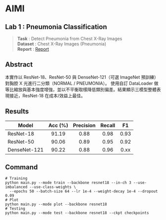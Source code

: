 # AIMI

## Lab 1 : Pneumonia Classification
> **Task** : Detect Pneumonia from Chest X-Ray Images  
> **Dataset** : Chest X-Ray Images (Pneumonia)  
> **Report** : [Report](https://github.com/Ianuyu/AIMI/blob/main/Lab1/LAB1_314553020_%E8%A8%B1%E8%89%AF%E4%BA%A6.pdf)
## Abstract
本實作以 ResNet-18、ResNet-50 與 DenseNet-121（可選 ImageNet 預訓練）對胸腔 X 光進行二分類（NORMAL / PNEUMONIA）。
使用自訂 DataLoader 做等比縮放與基本強度增強，並以不平衡取樣降低類別偏差。結果顯示三模型整體表現接近，ResNet-18 在成本/效益上最佳。

## Results 
| Model        | Acc (%) | Precision | Recall | F1  |
|--------------|:-------:|:---------:|:------:|:---:|
| ResNet-18    | 91.19   | 0.88      | 0.98   | 0.93 |
| ResNet-50    | 90.06   | 0.89      | 0.95   | 0.92 |
| DenseNet-121 | 90.22   | 0.88      | 0.96   | 0.xx |

## Command
```text
# Training
python main.py --mode train --backbone resnet18 --in-ch 3 --use-imbalanced --use-class-weights \
  --epochs 50 --batch-size 64 --lr 1e-4 --weight-decay 1e-4 --dropout 0.09
# Plot
python main.py --mode plot --backbone resnet18
# Testing
python main.py --mode test --backbone resnet18 --ckpt checkpoints
```

